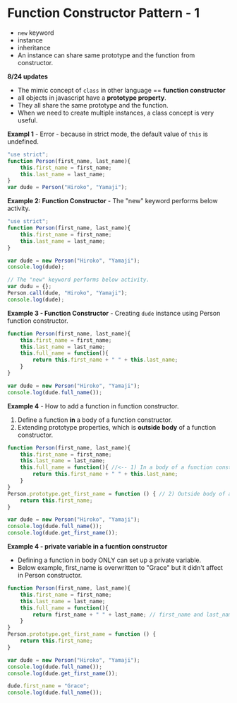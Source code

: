 # Function Constructor Pattern - 1
 
- `new` keyword
- instance
- inheritance
- An instance can share same prototype and the function from constructor.

**8/24 updates** 
- The mimic concept of `class` in other language ==  **function constructor** 
- all objects in javascript have a **prototype property**.
- They all share the same prototype and the function.
- When we need to create multiple instances, a class concept is very useful.




**Exampl 1** - Error - because in strict mode, the default value of `this` is undefined.
```js
"use strict";
function Person(first_name, last_name){
    this.first_name = first_name;
    this.last_name = last_name;
}
var dude = Person("Hiroko", "Yamaji");

```


**Example 2: Function Constructor** - The "new" keyword performs below activity.
```js
"use strict";
function Person(first_name, last_name){
    this.first_name = first_name;
    this.last_name = last_name;
}

var dude = new Person("Hiroko", "Yamaji");
console.log(dude);

// The "new" keyword performs below activity.
var dudu = {};
Person.call(dude, "Hiroko", "Yamaji");
console.log(dude);
```

**Example 3 - Function Constructor** - Creating `dude` instance using Person function constructor.
```js
function Person(first_name, last_name){
    this.first_name = first_name; 
    this.last_name = last_name;
    this.full_name = function(){
        return this.first_name + " " + this.last_name;
    }
}

var dude = new Person("Hiroko", "Yamaji");
console.log(dude.full_name());
```

**Example 4**  - How to add a function in function constructor.
1) Define a function **in** a body of a function constructor.
2) Extending prototype properties, which is **outside body** of a function constructor.

```js
function Person(first_name, last_name){
    this.first_name = first_name;
    this.last_name = last_name;
    this.full_name = function(){ //<-- 1) In a body of a function constructor.
        return this.first_name + " " + this.last_name;
    }
}
Person.prototype.get_first_name = function () { // 2) Outside body of a function constructor.
    return this.first_name;
}

var dude = new Person("Hiroko", "Yamaji");
console.log(dude.full_name());
console.log(dude.get_first_name());
```

**Example 4 - private variable in a fucntion constructor** 
- Defining a function in body ONLY can set up a private variable.
- Below example, first_name is overwritten to "Grace" but it didn't affect in Person constructor.

```js
function Person(first_name, last_name){
    this.first_name = first_name;
    this.last_name = last_name;
    this.full_name = function(){
        return first_name + " " + last_name; // first_name and last_name in closure are PRIVATE, NOT PUBLIC - CAN'T OVERWRITTEN!!!
    }
}
Person.prototype.get_first_name = function () {
    return this.first_name;
}

var dude = new Person("Hiroko", "Yamaji");
console.log(dude.full_name());
console.log(dude.get_first_name());

dude.first_name = "Grace";
console.log(dude.full_name());

```




